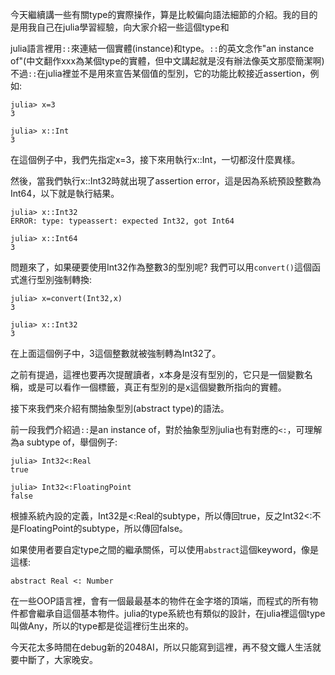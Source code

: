 今天繼續講一些有關type的實際操作，算是比較偏向語法細節的介紹。我的目的是用我自己在julia學習經驗，向大家介紹一些這個type和

julia語言裡用```::```來連結一個實體(instance)和type。```::```的英文念作"an instance of"(中文翻作xxx為某個type的實體，但中文講起就是沒有辦法像英文那麼簡潔啊)
不過```::```在julia裡並不是用來宣告某個值的型別，它的功能比較接近assertion，例如:


```
julia> x=3
3

julia> x::Int
3
```
在這個例子中，我們先指定x=3，接下來用執行x::Int，一切都沒什麼異樣。


然後，當我們執行x::Int32時就出現了assertion error，這是因為系統預設整數為Int64，以下就是執行結果。
```
julia> x::Int32
ERROR: type: typeassert: expected Int32, got Int64

julia> x::Int64
3

```
問題來了，如果硬要使用Int32作為整數3的型別呢? 我們可以用```convert()```這個函式進行型別強制轉換:

```
julia> x=convert(Int32,x)
3

julia> x::Int32
3
```
在上面這個例子中，3這個整數就被強制轉為Int32了。

之前有提過，這裡也要再次提醒讀者，x本身是沒有型別的，它只是一個變數名稱，或是可以看作一個標籤，真正有型別的是x這個變數所指向的實體。


接下來我們來介紹有關抽象型別(abstract type)的語法。

前一段我們介紹過```::```是an instance of，對於抽象型別julia也有對應的```<:```，可理解為a subtype of，舉個例子:

```
julia> Int32<:Real
true

julia> Int32<:FloatingPoint
false

```
根據系統內設的定義，Int32是<:Real的subtype，所以傳回true，反之Int32<:不是FloatingPoint的subtype，所以傳回false。

如果使用者要自定type之間的繼承關係，可以使用```abstract```這個keyword，像是這樣:

```
abstract Real <: Number

```

在一些OOP語言裡，會有一個最最基本的物件在金字塔的頂端，而程式的所有物件都會繼承自這個基本物件。julia的type系統也有類似的設計，在julia裡這個type叫做Any，所以的type都是從這裡衍生出來的。

今天花太多時間在debug新的2048AI，所以只能寫到這裡，再不發文鐵人生活就要中斷了，大家晚安。

